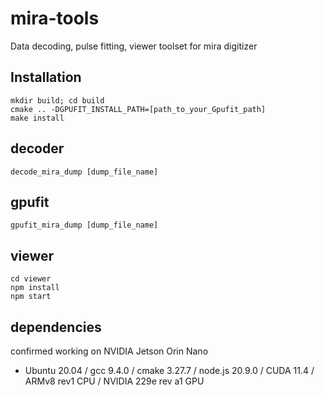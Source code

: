 # mira-tools
Data decoding, pulse fitting, viewer toolset for mira digitizer

## Installation
```
mkdir build; cd build
cmake .. -DGPUFIT_INSTALL_PATH=[path_to_your_Gpufit_path]
make install
```
## decoder
```
decode_mira_dump [dump_file_name]
```
## gpufit
```
gpufit_mira_dump [dump_file_name]
```
## viewer
```
cd viewer
npm install
npm start
```
## dependencies
confirmed working on NVIDIA Jetson Orin Nano
- Ubuntu 20.04 / gcc 9.4.0 / cmake 3.27.7 / node.js 20.9.0 / CUDA 11.4 / ARMv8 rev1 CPU / NVIDIA 229e rev a1 GPU
